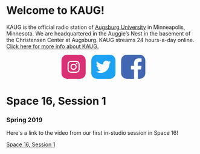 # Welcome to KAUG!
KAUG is the official radio station of [Augsburg University](https://www.augsburg.edu/) in Minneapolis, Minnesota. We are headquartered in the Auggie’s Nest in the basement of the Christensen Center at Augsburg. KAUG streams 24 hours-a-day online.  [Click here for more info about KAUG.](about)

<center><a href="https://www.instagram.com/kaugradio" style="display:inline-block;width:84px"><img width="64px" style="display:block;border-radius:15px;margin:0px;padding:0px;" src="res/instagram.png"></a><a href="https://twitter.com/RadioKAUG" style="display:inline-block;width:84px"><img width="64px" style="border-radius:15px;margin:0px;padding:0px;margin-right:10px" src="res/twitter.svg"><a href="https://www.facebook.com/kaugradio" style="display:inline-block;width:64px"><img width="64px" style="border-radius:15px;margin:0px;padding:0px;margin-right:10px" src="res/facebook.svg"></a></center>

# Space 16, Session 1
### Spring 2019
Here's a link to the video from our first in-studio session in Space 16!

[Space 16, Session 1](https://drive.google.com/file/d/1zML89VGzQYyg0w38km-BylwwunVCb5j0/view?usp=sharing)
